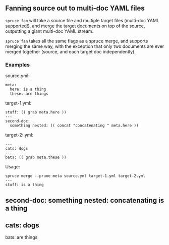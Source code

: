 ## Fanning source out to multi-doc YAML files

`spruce fan` will take a source file and multiple target files (multi-doc YAML supported!),
and merge the target documents on top of the source, outputting a giant multi-doc YAML stream.

`spruce fan` takes all the same flags as a spruce merge, and supports merging the same way, with the
exception that only two documents are ever merged together (source, and each target doc independently).

### Examples

source.yml:
```
meta:
  here: is a thing
  these: are things
```

target-1.yml:
```
stuff: (( grab meta.here ))
---
second-doc:
  something nested: (( concat "concatenating " meta.here ))
```

target-2:.yml:
```
---
cats: dogs
---
bats: (( grab meta.these ))
```

Usage:
```
spruce merge --prune meta source.yml target-1.yml target-2.yml
---
stuff: is a thing
```
second-doc:
  something nested: concatenating is a thing
---
cats: dogs
---
bats: are things
```
